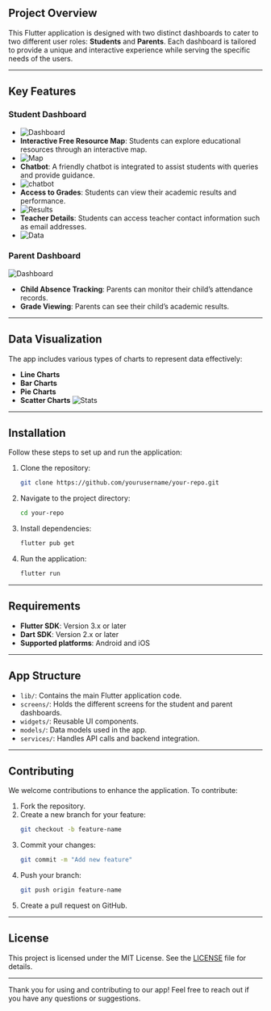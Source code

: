 
## Project Overview

This Flutter application is designed with two distinct dashboards to cater to two different user roles: **Students** and **Parents**. Each dashboard is tailored to provide a unique and interactive experience while serving the specific needs of the users.

---

## Key Features

### Student Dashboard
- ![Dashboard](imgs/studentdashboard.png)
- **Interactive Free Resource Map**: Students can explore educational resources through an interactive map.
-  ![Map](imgs/chat_weather_maps.png)
- **Chatbot**: A friendly chatbot is integrated to assist students with queries and provide guidance.
- ![chatbot](imgs/chatbotcap.png)
- **Access to Grades**: Students can view their academic results and performance.
- ![Results](imgs/resultcap.png)
- **Teacher Details**: Students can access teacher contact information such as email addresses.
- ![Data](imgs/displaydatacap.png)

### Parent Dashboard
![Dashboard](imgs/parentdashborad.png)
- **Child Absence Tracking**: Parents can monitor their child’s attendance records.
- **Grade Viewing**: Parents can see their child’s academic results.

---

## Data Visualization

The app includes various types of charts to represent data effectively:
- **Line Charts**
- **Bar Charts**
- **Pie Charts**
- **Scatter Charts**
![Stats](imgs/statscap.png)
---

## Installation

Follow these steps to set up and run the application:

1. Clone the repository:
   ```bash
   git clone https://github.com/yourusername/your-repo.git
   ```

2. Navigate to the project directory:
   ```bash
   cd your-repo
   ```

3. Install dependencies:
   ```bash
   flutter pub get
   ```

4. Run the application:
   ```bash
   flutter run
   ```

---

## Requirements

- **Flutter SDK**: Version 3.x or later
- **Dart SDK**: Version 2.x or later
- **Supported platforms**: Android and iOS

---

## App Structure

- `lib/`: Contains the main Flutter application code.
- `screens/`: Holds the different screens for the student and parent dashboards.
- `widgets/`: Reusable UI components.
- `models/`: Data models used in the app.
- `services/`: Handles API calls and backend integration.

---

## Contributing

We welcome contributions to enhance the application. To contribute:

1. Fork the repository.
2. Create a new branch for your feature:
   ```bash
   git checkout -b feature-name
   ```
3. Commit your changes:
   ```bash
   git commit -m "Add new feature"
   ```
4. Push your branch:
   ```bash
   git push origin feature-name
   ```
5. Create a pull request on GitHub.

---

## License

This project is licensed under the MIT License. See the [LICENSE](LICENSE) file for details.

---

Thank you for using and contributing to our app! Feel free to reach out if you have any questions or suggestions.
